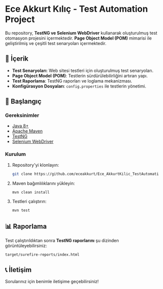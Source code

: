 # Ece Akkurt Kılıç - Test Automation Project

Bu repository, **TestNG ve Selenium WebDriver** kullanarak oluşturulmuş test otomasyon projesini içermektedir. **Page Object Model (POM)** mimarisi ile geliştirilmiş ve çeşitli test senaryoları içermektedir.

## 📌 İçerik

- **Test Senaryoları**: Web sitesi testleri için oluşturulmuş test senaryoları.
- **Page Object Model (POM)**: Testlerin sürdürülebilirliğini artıran yapı.
- **Test Raporlama**: TestNG raporları ve loglama mekanizması.
- **Konfigürasyon Dosyaları**: `config.properties` ile testlerin yönetimi.

## 🚀 Başlangıç

### Gereksinimler
- [Java 8+](https://www.oracle.com/java/technologies/javase-jdk11-downloads.html)
- [Apache Maven](https://maven.apache.org/download.cgi)
- [TestNG](https://testng.org/doc/)
- [Selenium WebDriver](https://www.selenium.dev/)

### Kurulum
1. Repository'yi klonlayın:
   ```sh
   git clone https://github.com/eceakkurt/Ece_AkkurtKilic_TestAutomation_Project.git
   ```
2. Maven bağımlılıklarını yükleyin:
   ```sh
   mvn clean install
   ```
3. Testleri çalıştırın:
   ```sh
   mvn test
   ```

## 📊 Raporlama
Test çalıştırıldıktan sonra **TestNG raporlarını** şu dizinden görüntüleyebilirsiniz:
```
target/surefire-reports/index.html
```

## 📞 İletişim
Sorularınız için benimle iletişime geçebilirsiniz!
